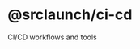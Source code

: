 # @srclaunch/ci-cd

<!-- [![Issues](https://img.shields.io/github/issues/srclaunch/ci-cd?label=Issues)](https://github.com/srclaunch/ci-cd/issues) [![Coveralls](https://img.shields.io/coveralls/github/srclaunch/ci-cd?label=Test%20Coverage)](https://coveralls.io/github/srclaunch/ci-cd) [![Build](https://github.com/srclaunch/ci-cd/ci-cd/workflows/publish.yml/badge.svg)](https://github.com/srclaunch/ci-cd/ci-cd/workflows/publish.yml) [![npms.io (final)](https://img.shields.io/npms-io/final-score/@srclaunch/ci-cd?label=NPMS%20Score)](https://npms.io/search?q=@srclaunch/ci-cd) -->

CI/CD workflows and tools
